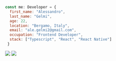 
```Javascript
const me: Developer = {
  first_name: "Alessandro",
  last_name: "Gelmi",
  age: 22,
  location: "Bergamo, Italy",
  email: "ale.gelmi2@gmail.com",
  occupation: "Frontend Developer",
  stack: ["Typescript", "React", "React Native"]
 }
 ```

<div>
  <img src="https://github.com/alessandrogelmi/github-stats/blob/master/generated/overview.svg#gh-dark-mode-only" />
  <img src="https://github.com/alessandrogelmi/github-stats/blob/master/generated/languages.svg#gh-dark-mode-only" />
</div>
<!--![](https://github.com/alessandrogelmi/github-stats/blob/master/generated/overview.svg#gh-dark-mode-only)
![](https://github.com/alessandrogelmi/github-stats/blob/master/generated/languages.svg#gh-dark-mode-only)-->
